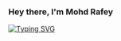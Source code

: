 ### Hey there, I'm Mohd Rafey

[![Typing SVG](https://readme-typing-svg.demolab.com?font=Merriweather&weight=600&size=25&pause=1000&color=FFC8DD&center=true&random=false&width=435&lines=Computer+Science+Engineer;Full+Stack+Web+Developer;Programmer)](https://git.io/typing-svg)
